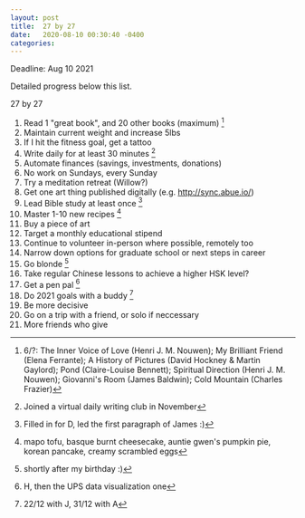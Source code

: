 ```yaml
---
layout: post
title:  27 by 27
date:   2020-08-10 00:30:40 -0400
categories:
---
```

Deadline: Aug 10 2021

Detailed progress below this list.

27 by 27
1. Read 1 "great book", and 20 other books (maximum) [^fa3a87c9]
2. Maintain current weight and increase 5lbs
3. If I hit the fitness goal, get a tattoo
3. Write daily for at least 30 minutes [^c903bfc3]
4. Automate finances (savings, investments, donations)
5. No work on Sundays, every Sunday
6. Try a meditation retreat (Willow?)
7. Get one art thing published digitally (e.g. http://sync.abue.io/)
9. Lead Bible study at least once [^96fcb62a]
10. Master 1-10 new recipes [^db2d7591]
11. Buy a piece of art
12. Target a monthly educational stipend
13. Continue to volunteer in-person where possible, remotely too
14. Narrow down options for graduate school or next steps in career
15. Go blonde [^0628e11b]
16. Take regular Chinese lessons to achieve a higher HSK level?
17. Get a pen pal [^5e189e53]
18. Do 2021 goals with a buddy [^763593fb]
19. Be more decisive
20. Go on a trip with a friend, or solo if neccessary
21. More friends who give

[^763593fb]: 22/12 with J, 31/12 with A

[^0628e11b]: shortly after my birthday :)

[^96fcb62a]: Filled in for D, led the first paragraph of James :)

[^c903bfc3]: Joined a virtual daily writing club in November

[^5e189e53]: H, then the UPS data visualization one

[^db2d7591]: mapo tofu, basque burnt cheesecake, auntie gwen's pumpkin pie, korean pancake, creamy scrambled eggs

[^fa3a87c9]: 6/?: The Inner Voice of Love (Henri J. M. Nouwen); My Brilliant Friend (Elena Ferrante); A History of Pictures (David Hockney & Martin Gaylord); Pond (Claire-Louise Bennett); Spiritual Direction (Henri J. M. Nouwen); Giovanni's Room (James Baldwin); Cold Mountain (Charles Frazier)
